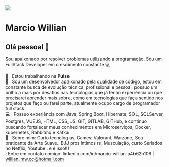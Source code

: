 <img width="auto" src="https://github.com/tgmarinho/tgmarinho/blob/master/banner.png">


# Marcio Willian

## Olá pessoal 👋
Sou apaixonado por resolver problemas utilizando a programação.
Sou um FullStack Developer em crescimento constante :computer:

 :rocket:  &nbsp; Estou trabalhando na **Pulse**
 <br/> :purple_heart: &nbsp; Sou um desenvolvedor apaixonado pela qualidade de código, estou em constante busca de evolução técnica, profissional e pessoal, possuo um brilho a mais por desafios nas tecnologias que já tenho experiência ou que precisarei aprender mais sobre, como em tecnologias que faça sentido nos projetos que faço ou farei parte, atualmente ocupo cargo de programador full stack
 <br/> :computer: &nbsp; Possuo experiência com Java, Spring Boot, Hibernate, SQL, SQLServer, Postgres, VUEJS, HTML, CSS, JS, GIT, GITLAB, GITHub, e continuo buscando fortalecer meus conhecimentos em Microserviços, Docker, kubernetes, Rabbitmq e Kafka
 <br/> 💬  &nbsp; Sobre mim: Curto tecnologias, Games: Valorant, Warzone, Sou praticante da Arte Suave.. BJJ pros íntimos rs, Musculação, curto Seriados no Netflix, Youtube.. e é isso!!!
 <br/> : Entre em contato comigo: linkedin.com/in/marcio-willian-a4b62b106 | willian_mw.cc@hotmail.com
